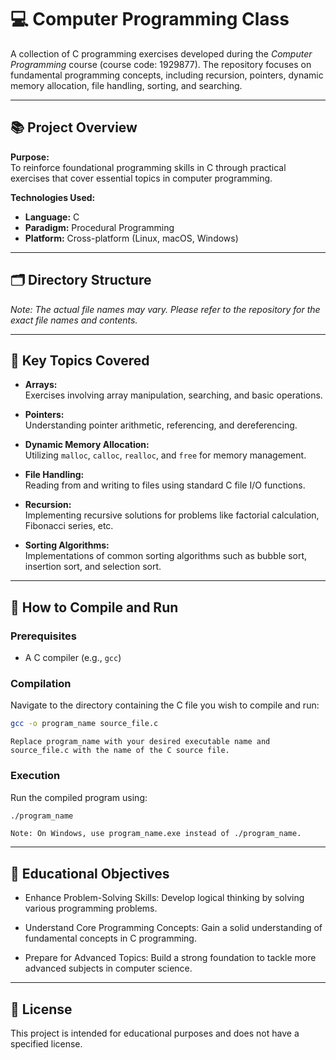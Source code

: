 # 💻 Computer Programming Class

A collection of C programming exercises developed during the *Computer Programming* course (course code: 1929877). The repository focuses on fundamental programming concepts, including recursion, pointers, dynamic memory allocation, file handling, sorting, and searching.

---

## 📚 Project Overview

**Purpose:**  
To reinforce foundational programming skills in C through practical exercises that cover essential topics in computer programming.

**Technologies Used:**
- **Language:** C
- **Paradigm:** Procedural Programming
- **Platform:** Cross-platform (Linux, macOS, Windows)

---

## 🗂️ Directory Structure


*Note: The actual file names may vary. Please refer to the repository for the exact file names and contents.*

---

## 🧠 Key Topics Covered

- **Arrays:**  
  Exercises involving array manipulation, searching, and basic operations.

- **Pointers:**  
  Understanding pointer arithmetic, referencing, and dereferencing.

- **Dynamic Memory Allocation:**  
  Utilizing `malloc`, `calloc`, `realloc`, and `free` for memory management.

- **File Handling:**  
  Reading from and writing to files using standard C file I/O functions.

- **Recursion:**  
  Implementing recursive solutions for problems like factorial calculation, Fibonacci series, etc.

- **Sorting Algorithms:**  
  Implementations of common sorting algorithms such as bubble sort, insertion sort, and selection sort.

---

## 🧪 How to Compile and Run

### Prerequisites

- A C compiler (e.g., `gcc`)

### Compilation

Navigate to the directory containing the C file you wish to compile and run:

```bash
gcc -o program_name source_file.c
```

```Replace program_name with your desired executable name and source_file.c with the name of the C source file.```

### Execution

Run the compiled program using:

```bash
./program_name
```

```Note: On Windows, use program_name.exe instead of ./program_name.```

---

## 📌 Educational Objectives

- Enhance Problem-Solving Skills:
Develop logical thinking by solving various programming problems.

- Understand Core Programming Concepts:
Gain a solid understanding of fundamental concepts in C programming.

- Prepare for Advanced Topics:
Build a strong foundation to tackle more advanced subjects in computer science.

---

## 📎 License
This project is intended for educational purposes and does not have a specified license.

